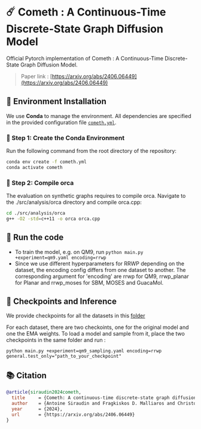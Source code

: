 # ☄️ Cometh : A Continuous-Time Discrete-State Graph Diffusion Model

Official Pytorch implementation of Cometh : A Continuous-Time Discrete-State Graph Diffusion Model.

> Paper link : [https://arxiv.org/abs/2406.06449](https://arxiv.org/abs/2406.06449)

## 🧱 Environment Installation

We use **Conda** to manage the environment. All dependencies are specified in the provided configuration file [`cometh.yml`](./cometh.yml).

### 🔧 Step 1: Create the Conda Environment

Run the following command from the root directory of the repository:

```bash
conda env create -f cometh.yml
conda activate cometh
```
### 🔧 Step 2: Compile orca 

The evaluation on synthetic graphs requires to compile orca. Navigate to the ./src/analysis/orca directory and compile orca.cpp:

```bash
cd ./src/analysis/orca
g++ -O2 -std=c++11 -o orca orca.cpp
```


## 🚀 Run the code

- To train the model, e.g. on QM9, run ```python main.py +experiment=qm9.yaml encoding=rrwp```
- Since we use different hyperparameters for RRWP depending on the dataset, the encoding config differs from one dataset to another. The corresponding argument for 'encoding' are rrwp for QM9, rrwp_planar for Planar and rrwp_moses for SBM, MOSES and GuacaMol.

## 📍 Checkpoints and Inference

We provide checkpoints for all the datasets in this [folder](https://drive.google.com/drive/folders/1bRct8zRDpYb_WkY4adtjWWuJi3WpwZ0v?usp=sharing)

For each dataset, there are two checkoints, one for the original model and one the EMA weights. To load a model and sample from it, place the two checkpoints in the same folder and run : 

```python main.py +experiment=qm9_sampling.yaml encoding=rrwp general.test_only="path_to_your_checkpoint"```

## 📚 Citation
```bibtex
@article{siraudin2024cometh,
  title     = {Cometh: A continuous-time discrete-state graph diffusion model},
  author    = {Antoine Siraudin and Fragkiskos D. Malliaros and Christopher Morris},
  year      = {2024},
  url       = {https://arxiv.org/abs/2406.06449}
}
```
